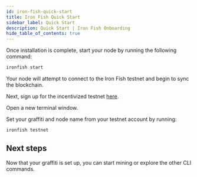 ```yaml
---
id: iron-fish-quick-start
title: Iron Fish Quick Start
sidebar_label: Quick Start
description: Quick Start | Iron Fish Onboarding
hide_table_of_contents: true
---
```


Once installation is complete, start your node by running the following command:
```sh
ironfish start
```

Your node will attempt to connect to the Iron Fish testnet and begin to sync the blockchain.

Next, sign up for the incentivized testnet [here](https://testnet.ironfish.network/signup).

Open a new terminal window.

Set your graffiti and node name from your testnet account by running:

```sh
ironfish testnet
```

## Next steps
Now that your graffiti is set up, you can start mining or explore the other CLI commands.
